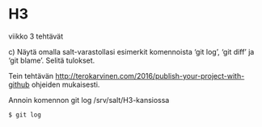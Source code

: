 # H3
viikko 3 tehtävät

c) Näytä omalla salt-varastollasi esimerkit komennoista ‘git log’, ‘git diff’ ja ‘git blame’. Selitä tulokset.

Tein tehtävän http://terokarvinen.com/2016/publish-your-project-with-github ohjeiden mukaisesti.

Annoin komennon git log /srv/salt/H3-kansiossa  
```
$ git log  



 








